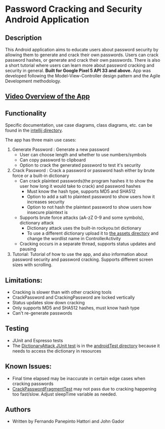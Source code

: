 # Password Cracking and Security Android Application

## Description

This Android application aims to educate users about password security by allowing them to generate and crack their own passwords. Users can crack password hashes, or generate and crack their own passwords. There is also a short tutorial where users can learn more about password cracking and security in general. **Built for Google Pixel 5 API 33 and above.** App was developed following the Model-View-Controller design pattern and the Agile Development methodology.

## [Video Overview of the App](https://youtu.be/K8kAZK_qXyg)

## Functionality
Specific documentation, use case diagrams, class diagrams, etc. can be found in the [intellij directory](intellij/doc).

The app has three main use cases:
1) Generate Password : Generate a new password
   * User can choose length and whether to use numbers/symbols
   * Can copy password to clipboard
   * Option to crack the generated password to test it's security
2) Crack Password : Crack a password or password hash either by brute force or a built-in dictionary
   * Can crack plaintext passwords(the program hashes it to show the user how long it would take to crack) and password hashes
     * Must know the hash type, supports MD5 and SHA512
     * Option to add a salt to plaintext password to show users how it increases security
     * Option to not hash the plaintext password to show users how insecure plaintext is
   * Supports brute force attacks (aA-zZ 0-9 and some symbols), dictionary attack
     * Dictionary attack uses the built-in rockyou.txt dictionary
     * To use a different dictionary upload it to [the assets directory](astudio/app/src/main/assets) and change the wordlist name in ControllerActivity
   * Cracking occurs in a separate thread, supports status updates and pausing
3) Tutorial: Tutorial of how to use the app, and also information about password security and password cracking. Supports different screen sizes with scrolling.

## Limitations:
* Cracking is slower than with other cracking tools
* CrackPassword and CrackingPassword are locked vertically
* Status updates slow down cracking
* Only supports MD5 and SHA512 hashes, must know hash type
* Can't re-generate passwords

## Testing
* JUnit and Espresso tests
* The [DictionaryAttack JUnit test](astudio/app/src/androidTest/java/com/example/passwordapp/DictionaryAttackTest.java) is in the [androidTest directory](astudio/app/src/androidTest/java/com/example/passwordapp) because it needs to access the dictionary in resources

## Known Issues:
* Final time elapsed may be inaccurate in certain edge cases when cracking passwords
* [CrackPasswordFragmentTest](astudio/app/src/androidTest/java/com/example/passwordapp/CrackPasswordFragmentTest.java) may not pass due to cracking happening too fast/slow. Adjust sleepTime variable as needed.

## Authors
* Written by Fernando Panepinto Hattori and John Gador
